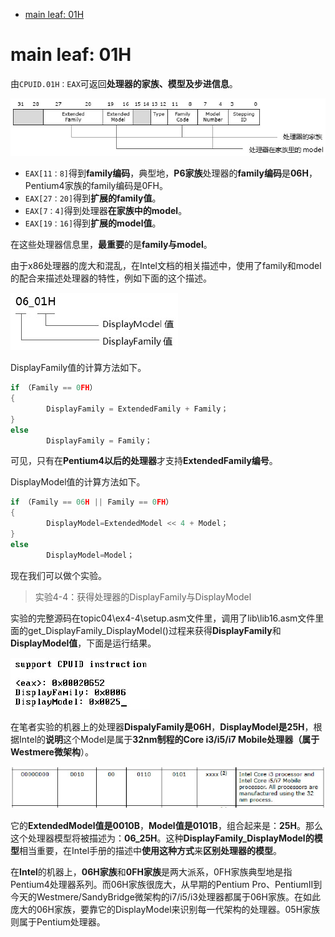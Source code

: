 
<!-- @import "[TOC]" {cmd="toc" depthFrom=1 depthTo=6 orderedList=false} -->

<!-- code_chunk_output -->

- [main leaf: 01H](#main-leaf-01h)

<!-- /code_chunk_output -->

# main leaf: 01H

由`CPUID.01H：EAX`可返回**处理器的家族、模型及步进信息**。

![config](./images/6.png)

- `EAX[11：8]`得到**family编码**，典型地，**P6家族**处理器的**family编码**是**06H**，Pentium4家族的family编码是0FH。
- `EAX[27：20]`得到**扩展的family值**。
- `EAX[7：4]`得到处理器**在家族中的model**。
- `EAX[19：16]`得到**扩展的model值**。

在这些处理器信息里，**最重要**的是**family与model**。

由于x86处理器的庞大和混乱，在Intel文档的相关描述中，使用了family和model的配合来描述处理器的特性，例如下面的这个描述。

![config](./images/7.png)

DisplayFamily值的计算方法如下。

```cpp
if （Family == 0FH）
{
        DisplayFamily = ExtendedFamily + Family；
}
else
        DisplayFamily = Family；
```

可见，只有在**Pentium4以后的处理器**才支持**ExtendedFamily编号**。

DisplayModel值的计算方法如下。

```c
if （Family == 06H || Family == 0FH）
{
        DisplayModel=ExtendedModel << 4 + Model；
}
else
        DisplayModel=Model；
```

现在我们可以做个实验。

>实验4-4：获得处理器的DisplayFamily与DisplayModel

实验的完整源码在topic04\ex4-4\setup.asm文件里，调用了lib\lib16.asm文件里面的get\_DisplayFamily\_DisplayModel()过程来获得**DisplayFamily**和**DisplayModel值**，下面是运行结果。

![config](./images/8.png)

在笔者实验的机器上的处理器**DispalyFamily是06H**，**DisplayModel是25H**，根据Intel的**说明**这个Model是属于**32nm制程的Core i3/i5/i7 Mobile处理器（属于Westmere微架构**）。

![config](./images/9.png)

它的**ExtendedModel值是0010B**，**Model值是0101B**，组合起来是：**25H**。那么这个处理器模型将被描述为：**06\_25H**。这种**DisplayFamily\_DisplayModel的模型**相当重要，在Intel手册的描述中**使用这种方式**来**区别处理器的模型**。

在**Intel**的机器上，**06H家族**和**0FH家族**是两大派系，0FH家族典型地是指Pentium4处理器系列。而06H家族很庞大，从早期的Pentium Pro、PentiumII到今天的Westmere/SandyBridge微架构的i7/i5/i3处理器都属于06H家族。在如此庞大的06H家族，要靠它的DisplayModel来识别每一代架构的处理器。05H家族则属于Pentium处理器。